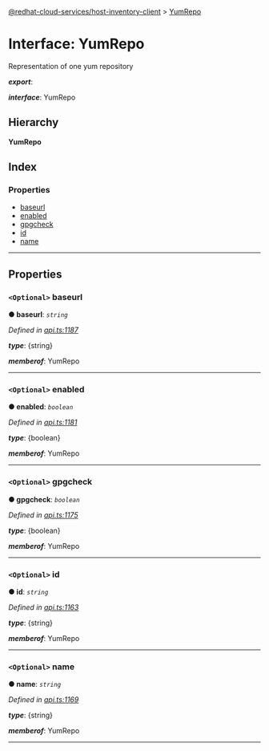 [@redhat-cloud-services/host-inventory-client](../README.md) > [YumRepo](../interfaces/yumrepo.md)

# Interface: YumRepo

Representation of one yum repository

*__export__*: 

*__interface__*: YumRepo

## Hierarchy

**YumRepo**

## Index

### Properties

* [baseurl](yumrepo.md#baseurl)
* [enabled](yumrepo.md#enabled)
* [gpgcheck](yumrepo.md#gpgcheck)
* [id](yumrepo.md#id)
* [name](yumrepo.md#name)

---

## Properties

<a id="baseurl"></a>

### `<Optional>` baseurl

**● baseurl**: *`string`*

*Defined in [api.ts:1187](https://github.com/RedHatInsights/javascript-clients/blob/master/packages/host-inventory/api.ts#L1187)*

*__type__*: {string}

*__memberof__*: YumRepo

___
<a id="enabled"></a>

### `<Optional>` enabled

**● enabled**: *`boolean`*

*Defined in [api.ts:1181](https://github.com/RedHatInsights/javascript-clients/blob/master/packages/host-inventory/api.ts#L1181)*

*__type__*: {boolean}

*__memberof__*: YumRepo

___
<a id="gpgcheck"></a>

### `<Optional>` gpgcheck

**● gpgcheck**: *`boolean`*

*Defined in [api.ts:1175](https://github.com/RedHatInsights/javascript-clients/blob/master/packages/host-inventory/api.ts#L1175)*

*__type__*: {boolean}

*__memberof__*: YumRepo

___
<a id="id"></a>

### `<Optional>` id

**● id**: *`string`*

*Defined in [api.ts:1163](https://github.com/RedHatInsights/javascript-clients/blob/master/packages/host-inventory/api.ts#L1163)*

*__type__*: {string}

*__memberof__*: YumRepo

___
<a id="name"></a>

### `<Optional>` name

**● name**: *`string`*

*Defined in [api.ts:1169](https://github.com/RedHatInsights/javascript-clients/blob/master/packages/host-inventory/api.ts#L1169)*

*__type__*: {string}

*__memberof__*: YumRepo

___


